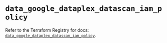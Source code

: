 # `data_google_dataplex_datascan_iam_policy`

Refer to the Terraform Registry for docs: [`data_google_dataplex_datascan_iam_policy`](https://registry.terraform.io/providers/hashicorp/google/6.34.1/docs/data-sources/dataplex_datascan_iam_policy).
